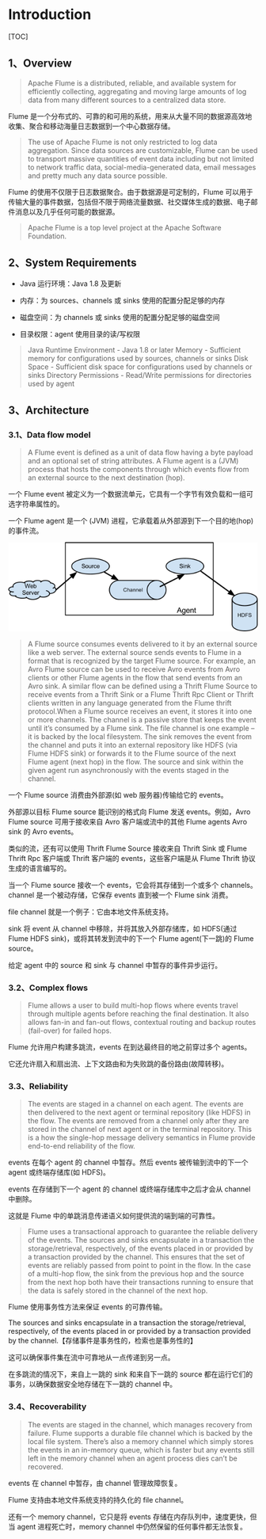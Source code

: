 # Introduction

[TOC]

## 1、Overview

> Apache Flume is a distributed, reliable, and available system for efficiently collecting, aggregating and moving large amounts of log data from many different sources to a centralized data store.

Flume 是一个分布式的、可靠的和可用的系统，用来从大量不同的数据源高效地收集、聚合和移动海量日志数据到一个中心数据存储。

> The use of Apache Flume is not only restricted to log data aggregation. Since data sources are customizable, Flume can be used to transport massive quantities of event data including but not limited to network traffic data, social-media-generated data, email messages and pretty much any data source possible.

Flume 的使用不仅限于日志数据聚合。由于数据源是可定制的，Flume 可以用于传输大量的事件数据，包括但不限于网络流量数据、社交媒体生成的数据、电子邮件消息以及几乎任何可能的数据源。

> Apache Flume is a top level project at the Apache Software Foundation.

## 2、System Requirements

- Java 运行环境：Java 1.8 及更新

- 内存：为 sources、channels 或 sinks 使用的配置分配足够的内存

- 磁盘空间：为 channels 或 sinks 使用的配置分配足够的磁盘空间

- 目录权限：agent 使用目录的读/写权限

> Java Runtime Environment - Java 1.8 or later
> Memory - Sufficient memory for configurations used by sources, channels or sinks
> Disk Space - Sufficient disk space for configurations used by channels or sinks
> Directory Permissions - Read/Write permissions for directories used by agent

## 3、Architecture

### 3.1、Data flow model

> A Flume event is defined as a unit of data flow having a byte payload and an optional set of string attributes. A Flume agent is a (JVM) process that hosts the components through which events flow from an external source to the next destination (hop).

一个 Flume event 被定义为一个数据流单元，它具有一个字节有效负载和一组可选字符串属性的。

一个 Flume agent 是一个 (JVM) 进程，它承载着从外部源到下一个目的地(hop)的事件流。

![UserGuide_image00](./image/UserGuide_image00.png)

> A Flume source consumes events delivered to it by an external source like a web server. The external source sends events to Flume in a format that is recognized by the target Flume source. For example, an Avro Flume source can be used to receive Avro events from Avro clients or other Flume agents in the flow that send events from an Avro sink. A similar flow can be defined using a Thrift Flume Source to receive events from a Thrift Sink or a Flume Thrift Rpc Client or Thrift clients written in any language generated from the Flume thrift protocol.When a Flume source receives an event, it stores it into one or more channels. The channel is a passive store that keeps the event until it’s consumed by a Flume sink. The file channel is one example – it is backed by the local filesystem. The sink removes the event from the channel and puts it into an external repository like HDFS (via Flume HDFS sink) or forwards it to the Flume source of the next Flume agent (next hop) in the flow. The source and sink within the given agent run asynchronously with the events staged in the channel.

一个 Flume source 消费由外部源(如 web 服务器)传输给它的 events。

外部源以目标 Flume source 能识别的格式向 Flume 发送 events。例如，Avro Flume source 可用于接收来自 Avro 客户端或流中的其他 Flume agents Avro sink 的 Avro events。

类似的流，还有可以使用 Thrift Flume Source 接收来自 Thrift Sink 或 Flume Thrift Rpc 客户端或 Thrift 客户端的 events，这些客户端是从 Flume Thrift 协议生成的语言编写的。

当一个 Flume source 接收一个 events，它会将其存储到一个或多个 channels。channel 是一个被动存储，它保存 events 直到被一个 Flume sink 消费。

file channel 就是一个例子：它由本地文件系统支持。

sink 将 event 从 channel 中移除，并将其放入外部存储库，如 HDFS(通过 Flume HDFS sink)，或将其转发到流中的下一个 Flume agent(下一跳)的 Flume source。

给定 agent 中的 source 和 sink 与 channel 中暂存的事件异步运行。

### 3.2、Complex flows

> Flume allows a user to build multi-hop flows where events travel through multiple agents before reaching the final destination. It also allows fan-in and fan-out flows, contextual routing and backup routes (fail-over) for failed hops.

Flume 允许用户构建多跳流，events 在到达最终目的地之前穿过多个 agents。

它还允许扇入和扇出流、上下文路由和为失败跳的备份路由(故障转移)。

### 3.3、Reliability

> The events are staged in a channel on each agent. The events are then delivered to the next agent or terminal repository (like HDFS) in the flow. The events are removed from a channel only after they are stored in the channel of next agent or in the terminal repository. This is a how the single-hop message delivery semantics in Flume provide end-to-end reliability of the flow.

events 在每个 agent 的 channel 中暂存。然后 events 被传输到流中的下一个 agent 或终端存储库(如 HDFS)。

events 在存储到下一个 agent 的 channel 或终端存储库中之后才会从 channel 中删除。

这就是 Flume 中的单跳消息传递语义如何提供流的端到端的可靠性。

> Flume uses a transactional approach to guarantee the reliable delivery of the events. The sources and sinks encapsulate in a transaction the storage/retrieval, respectively, of the events placed in or provided by a transaction provided by the channel. This ensures that the set of events are reliably passed from point to point in the flow. In the case of a multi-hop flow, the sink from the previous hop and the source from the next hop both have their transactions running to ensure that the data is safely stored in the channel of the next hop.

Flume 使用事务性方法来保证 events 的可靠传输。

The sources and sinks encapsulate in a transaction the storage/retrieval, respectively, of the events placed in or provided by a transaction provided by the channel.【存储事件是事务性的，检索也是事务性的】

这可以确保事件集在流中可靠地从一点传递到另一点。

在多跳流的情况下，来自上一跳的 sink 和来自下一跳的 source 都在运行它们的事务，以确保数据安全地存储在下一跳的 channel 中。

### 3.4、Recoverability

> The events are staged in the channel, which manages recovery from failure. Flume supports a durable file channel which is backed by the local file system. There’s also a memory channel which simply stores the events in an in-memory queue, which is faster but any events still left in the memory channel when an agent process dies can’t be recovered.

events 在 channel 中暂存，由 channel 管理故障恢复。

Flume 支持由本地文件系统支持的持久化的 file channel。

还有一个 memory channel，它只是将 events 存储在内存队列中，速度更快，但当 agent 进程死亡时，memory channel 中仍然保留的任何事件都无法恢复。